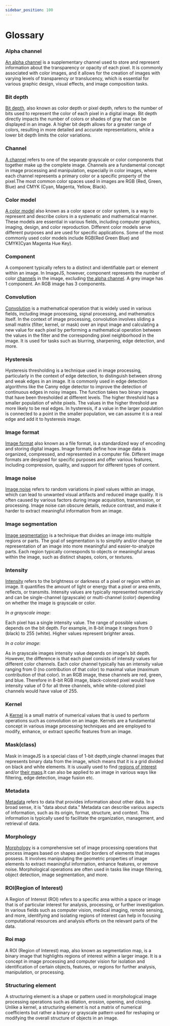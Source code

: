 ```yaml
---
sidebar_position: 100
---
```


# Glossary

### Alpha channel

[An alpha channel](https://en.wikipedia.org/wiki/Alpha_compositing 'wikipedia link on alpha channel') is a supplementary channel used to store and represent information about the transparency or opacity of each pixel. It is commonly associated with color images, and it allows for the creation of images with varying levels of transparency or translucency, which is essential for various graphic design, visual effects, and image composition tasks.

### Bit depth

[Bit depth](https://en.wikipedia.org/wiki/Color_depth 'wikipedia link on bit depth'), also known as color depth or pixel depth, refers to the number of bits used to represent the color of each pixel in a digital image. Bit depth directly impacts the number of colors or shades of gray that can be displayed in an image. A higher bit depth allows for a greater range of colors, resulting in more detailed and accurate representations, while a lower bit depth limits the color variations.

### Channel

[A channel](<https://en.wikipedia.org/wiki/Channel_(digital_image)> 'wikipedia link on color channel') refers to one of the separate grayscale or color components that together make up the complete image. Channels are a fundamental concept in image processing and manipulation, especially in color images, where each channel represents a primary color or a specific property of the pixel.The most common color spaces used in images are RGB (Red, Green, Blue) and CMYK (Cyan, Magenta, Yellow, Black).

### Color model

[A color model](https://en.wikipedia.org/wiki/Color_model#Additive_and_subtractive_color_models 'wikipedia link on color model') also known as a color space or color system, is a way to represent and describe colors in a systematic and mathematical manner. These models are essential in various fields, including computer graphics, imaging, design, and color reproduction. Different color models serve different purposes and are used for specific applications. Some of the most commonly used color models include RGB(Red Green Blue) and CMYK(Cyan Magenta Hue Key).

### Component

A component typically refers to a distinct and identifiable part or element within an image. In ImageJS, however, component represents the number of color [channels](#channel 'anchor on channel') in the image, excluding [the alpha channel](#alpha-channel 'anchor to alpha-channel').
A grey image has 1 component. An RGB image has 3 components.

### Convolution

[Convolution](https://en.wikipedia.org/wiki/Convolution 'wikipedia link on convolution') is a mathematical operation that is widely used in various fields, including image processing, signal processing, and mathematics itself. In the context of image processing, convolution involves sliding a small matrix (filter, kernel, or mask) over an input image and calculating a new value for each pixel by performing a mathematical operation between the values in the filter and the corresponding pixel neighborhood in the image. It is used for tasks such as blurring, sharpening, edge detection, and more.

### Hysteresis

Hysteresis thresholding is a technique used in image processing, particularly in the context of edge detection, to distinguish between strong and weak edges in an image. It is commonly used in edge detection algorithms like the Canny edge detector to improve the detection of continuous edges in noisy images.
The function takes two binary images that have been thresholded at different levels. The higher threshold has a smaller population of white pixels. The values in the higher threshold are
more likely to be real edges. In hysteresis, if a value in the larger population is connected to a point in the smaller population, we can assume it is a real edge and add it to
hysteresis image.

### Image format

[Image format](https://en.wikipedia.org/wiki/Image_file_format 'wikipedia link on image format') also known as a file format, is a standardized way of encoding and storing digital images. Image formats define how image data is organized, compressed, and represented in a computer file. Different image formats are designed for specific purposes and offer various features, including compression, quality, and support for different types of content.

### Image noise

[Image noise](https://en.wikipedia.org/wiki/Image_noise 'wikipedia link on image noise') refers to random variations in pixel values within an image, which can lead to unwanted visual artifacts and reduced image quality. It is often caused by various factors during image acquisition, transmission, or processing. Image noise can obscure details, reduce contrast, and make it harder to extract meaningful information from an image.

### Image segmentation

[Image segmentation](https://en.wikipedia.org/wiki/Image_segmentation 'wikipedia link on image segmentation') is a technique that divides an image into multiple regions or parts. The goal of segmentation is to simplify and/or change the representation of an image into more meaningful and easier-to-analyze parts. Each region typically corresponds to objects or meaningful areas within the image, such as distinct shapes, colors, or textures.

### Intensity

[Intensity](https://en.wikipedia.org/wiki/Color_histogram 'wikipedia link on histogram') refers to the brightness or darkness of a pixel or region within an image. It quantifies the amount of light or energy that a pixel or area emits, reflects, or transmits. Intensity values are typically represented numerically and can be single-channel (grayscale) or multi-channel (color) depending on whether the image is grayscale or color.

_In a grayscale image_:

Each pixel has a single intensity value. The range of possible values depends on the bit depth. For example, in 8-bit image it ranges from 0 (black) to 255 (white). Higher values represent brighter areas.

_In a color image_:

As in grayscale images intensity value depends on image's bit depth.
However, the difference is that each pixel consists of intensity values for different color channels.
Each color channel typically has an intensity value ranging from 0 (no contribution of that color) to maximal value (maximum contribution of that color). In an RGB image, these channels are red, green, and blue. Therefore in 8-bit RGB image, black-colored pixel would have intensity value of 0 for all three channels, while white-colored pixel channels would have value of 255.

### Kernel

A [Kernel](<https://en.wikipedia.org/wiki/Kernel_(image_processing)> 'wikipedia link on kernel') is a small matrix of numerical values that is used to perform operations such as convolution on an image. Kernels are a fundamental concept in various image processing techniques and are employed to modify, enhance, or extract specific features from an image.

### Mask(class)

Mask in imageJS is a special class of 1-bit depth,single channel images that represents binary data from the image, which means that it is a grid divided on black and white elements. It is usually used to find [regions of interest](#roiregion-of-interest 'anchor on ROI') and/or [their maps](#roi-map 'anchor on RoiMap').It can also be applied to an image in various ways like filtering, edge detection, image fusion etc.

### Metadata

[Metadata](https://en.wikipedia.org/wiki/Metadata 'wikipedia link on metadata') refers to data that provides information about other data. In a broad sense, it is "data about data." Metadata can describe various aspects of information, such as its origin, format, structure, and context. This information is typically used to facilitate the organization, management, and retrieval of data.

### Morphology

[Morphology](https://en.wikipedia.org/wiki/Mathematical_morphology 'wikipedia link on morphology') is a comprehensive set of image processing operations that process images based on shapes and/or borders of elements that images possess. It involves manipulating the geometric properties of image elements to extract meaningful information, enhance features, or remove noise. Morphological operations are often used in tasks like image filtering, object detection, image segmentation, and more.

### ROI(Region of Interest)

A Region of Interest (ROI) refers to a specific area within a space or image that is of particular interest for analysis, processing, or further investigation. In various fields such as computer vision, medical imaging, remote sensing, and more, identifying and isolating regions of interest can help in focusing computational resources and analysis efforts on the relevant parts of the data.

### Roi map

A ROI (Region of Interest) map, also known as segmentation map, is a binary image that highlights regions of interest within a larger image. It is a concept in image processing and computer vision for isolation and identification of certain objects, features, or regions for further analysis, manipulation, or processing.

### Structuring element

A structuring element is a shape or pattern used in morphological image processing operations such as dilation, erosion, opening, and closing. Unlike a kernel, a structuring element is not a matrix of numerical coefficients but rather a binary or grayscale pattern used for reshaping or modifying the overall structure of objects in an image.
